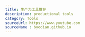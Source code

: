 ```yaml
---
title: 生产力工具推荐
description: productional tools
category: Tools
sourceUrl: https://www.youtube.com
sourceName : byodian.github.io
---
```

